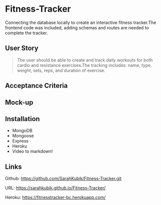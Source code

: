# Fitness-Tracker

Connecting the database locally to create an interactive fitness tracker.The frontend code was included, adding schemas and routes are needed to complete the tracker.

## User Story

> The user should be able to create and track daily workouts for both cardio and resistance exercises.The tracking includes: name, type, weight, sets, reps, and duration of exercise.

## Acceptance Criteria

>

## Mock-up

## Installation

* MongoDB
* Mongoose
* Express
* Heroku
* Video to markdown!

## Links

Github: <https://github.com/SarahKubik/Fitness-Tracker.git>

URL: <https://sarahkubik.github.io/Fitness-Tracker/>

Heroku: <https://fitnesstracker-bc.herokuapp.com/>

